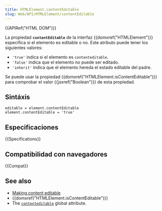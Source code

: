 ```yaml
---
title: HTMLElement.contentEditable
slug: Web/API/HTMLElement/contentEditable
---
```


{{APIRef("HTML DOM")}}

La propiedad **`contentEditable`** de la interfaz {{domxref("HTMLElement")}} especifica si el elemento es editable o no. Este atributo puede tener los siguientes valores:

- `'true'` indica si el elemento es `contenteditable`.
- `'false'` indica que el elemento no puede ser editado.
- `'inherit'` indica que el elemento hereda el estado editable del padre.

Se puede usar la propiedad {{domxref("HTMLElement.isContentEditable")}} para comprobar el valor {{jsxref("Boolean")}} de esta propiedad.

## Sintáxis

```
editable = element.contentEditable
element.contentEditable = 'true'
```

## Especificaciones

{{Specifications}}

## Compatibilidad con navegadores

{{Compat}}

## See also

- [Making content editable](/es/docs/conflicting/Web/HTML/Global_attributes/contenteditable)
- {{domxref("HTMLElement.isContentEditable")}}
- The [`contenteditable`](/es/docs/Web/HTML/Reference/Global_attributes#contenteditable) global attribute.
